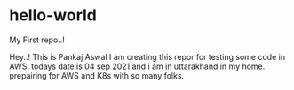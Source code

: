 # hello-world
My First repo..!


Hey..! This is Pankaj Aswal
I am creating this repor for testing some code in AWS.
todays date is 04 sep 2021 and i am in uttarakhand in my home.
prepairing for AWS and K8s with so many folks.
